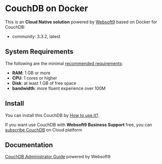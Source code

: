 # CouchDB on Docker  

This is an **Cloud Native solution** powered by [Websoft9](https://www.websoft9.com) based on Docker for CouchDB:

 - community:  3.3.2, latest


## System Requirements

The following are the minimal [recommended requirements](https://docs.couchdb.org/en/latest/install/index.html):

* **RAM**: 1 GB or more
* **CPU**: 1 cores or higher
* **Disk**: at least 1 GB of free space
* **bandwidth**: more fluent experience over 100M  

## Install

You can install this CouchDB by [How to use it?](https://github.com/Websoft9/docker-library#how-to-use-it).   

If you want use CouchDB with **Websoft9 Business Support** free, you can [subscribe CouchDB](https://www.websoft9.com/apps) on Cloud platform

## Documentation

[CouchDB Administrator Guide](https://support.websoft9.com/docs/couchdb) powered by Websoft9